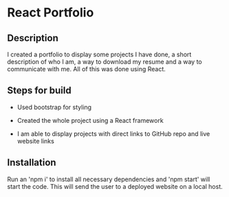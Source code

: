 # React Portfolio

## Description
I created a portfolio to display some projects I have done, a short description of who I am, a way to download my resume and a way to communicate with me. All of this was done using React.

## Steps for build
* Used bootstrap for styling

* Created the whole project using a React framework

* I am able to display projects with direct links to GitHub repo and live website links


## Installation 
Run an 'npm i' to install all necessary dependencies and 'npm start' will start the code. This will send the user to a deployed website on a local host.


